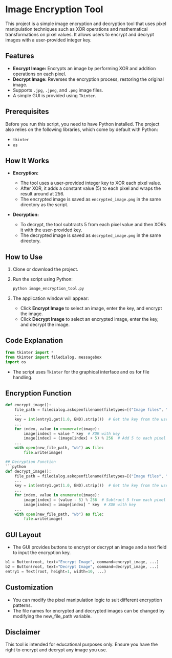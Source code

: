 # Image Encryption Tool

This project is a simple image encryption and decryption tool that uses pixel manipulation techniques such as XOR operations and mathematical transformations on pixel values. It allows users to encrypt and decrypt images with a user-provided integer key.

## Features

- **Encrypt Image:** Encrypts an image by performing XOR and addition operations on each pixel.
- **Decrypt Image:** Reverses the encryption process, restoring the original image.
- Supports `.jpg`, `.jpeg`, and `.png` image files.
- A simple GUI is provided using `Tkinter`.

## Prerequisites

Before you run this script, you need to have Python installed. The project also relies on the following libraries, which come by default with Python:
- `tkinter`
- `os`

## How It Works

- **Encryption:**
  - The tool uses a user-provided integer key to XOR each pixel value.
  - After XOR, it adds a constant value (5) to each pixel and wraps the result around at 256.
  - The encrypted image is saved as `encrypted_image.png` in the same directory as the script.

- **Decryption:**
  - To decrypt, the tool subtracts 5 from each pixel value and then XORs it with the user-provided key.
  - The decrypted image is saved as `decrypted_image.png` in the same directory.

## How to Use

1. Clone or download the project.
2. Run the script using Python:

    ```bash
    python image_encryption_tool.py
    ```

3. The application window will appear:
   - Click **Encrypt Image** to select an image, enter the key, and encrypt the image.
   - Click **Decrypt Image** to select an encrypted image, enter the key, and decrypt the image.

## Code Explanation

```python
from tkinter import *
from tkinter import filedialog, messagebox
import os
```
- The script uses `Tkinter` for the graphical interface and os for file handling.

## Encryption Function
```python
def encrypt_image():
    file_path = filedialog.askopenfilename(filetypes=[("Image files", ".jpg;.jpeg;*.png")])
    ...
    key = int(entry1.get(1.0, END).strip())  # Get the key from the user
    ...
    for index, value in enumerate(image):
        image[index] = value ^ key  # XOR with key
        image[index] = (image[index] + 5) % 256  # Add 5 to each pixel value
    ...
    with open(new_file_path, "wb") as file:
        file.write(image)

## Decryption Function
```python
def decrypt_image():
    file_path = filedialog.askopenfilename(filetypes=[("Image files", ".jpg;.jpeg;*.png")])
    ...
    key = int(entry1.get(1.0, END).strip())  # Get the key from the user
    ...
    for index, value in enumerate(image):
        image[index] = (value - 5) % 256  # Subtract 5 from each pixel value
        image[index] = image[index] ^ key  # XOR with key
    ...
    with open(new_file_path, "wb") as file:
        file.write(image)
```

## GUI Layout
- The GUI provides buttons to encrypt or decrypt an image and a text field to input the encryption key.
```python
b1 = Button(root, text="Encrypt Image", command=encrypt_image, ...)
b2 = Button(root, text="Decrypt Image", command=decrypt_image, ...)
entry1 = Text(root, height=1, width=10, ...)
```

## Customization
- You can modify the pixel manipulation logic to suit different encryption patterns.
- The file names for encrypted and decrypted images can be changed by modifying the new_file_path variable.

## Disclaimer
This tool is intended for educational purposes only. Ensure you have the right to encrypt and decrypt any image you use.